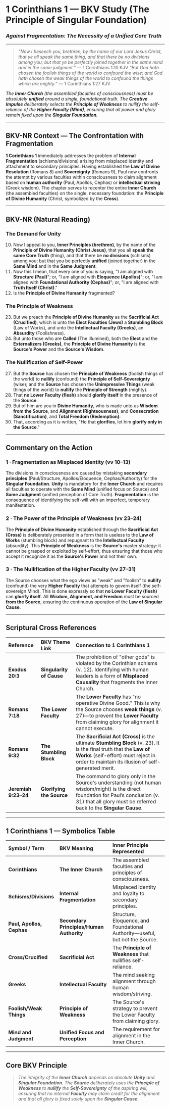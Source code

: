 # 1 Corinthians 1 — BKV Study (The Principle of Singular Foundation)  
### *Against Fragmentation: The Necessity of a Unified Core Truth*  

---

> _“Now I beseech you, brethren, by the name of our Lord Jesus Christ, that ye all speak the same thing, and that there be no divisions among you; but that ye be perfectly joined together in the same mind and in the same judgment.”_ — 1 Corinthians 1:10 KJV
> _“But God hath chosen the foolish things of the world to confound the wise; and God hath chosen the weak things of the world to confound the things which are mighty.”_ — 1 Corinthians 1:27 KJV

*The **Inner Church** (the assembled faculties of consciousness) must be absolutely **unified** around a single, foundational truth. The **Creative Impulse** deliberately selects the **Principle of Weakness** to nullify the self-reliance of the **Higher Faculty (Mind)**, ensuring that all power and glory remain fixed upon the **Singular Foundation**.*

---

## BKV-NR Context — The Confrontation with Fragmentation  

**1 Corinthians 1** immediately addresses the problem of **Internal Fragmentation** (schisms/divisions) arising from misplaced identity and attachment to secondary principles. Having established the **Law of Divine Resolution** (Romans 8) and **Sovereignty** (Romans 9), Paul now confronts the attempt by various faculties within consciousness to claim alignment based on **human authority** (Paul, Apollos, Cephas) or **intellectual striving** (Greek wisdom). The chapter serves to recenter the entire **Inner Church** (the assembled faculties) on the single, necessary foundation: the **Principle of Divine Humanity** (Christ, symbolized by the **Cross**).

---

## BKV-NR (Natural Reading)  

### **The Demand for Unity**

10. Now I appeal to you, **Inner Principles (brethren)**, by the name of the **Principle of Divine Humanity (Christ Jesus)**, that you all **speak the same Core Truth** (thing), and that there be **no divisions** (schisms) among you; but that you be perfectly **unified** (joined together) in the **Same Mind** and in the **Same Judgment**.
12. Now this I mean, that every one of you is saying, "I am aligned with **Structure (Paul)**"; or, "I am aligned with **Eloquence (Apollos)**"; or, "I am aligned with **Foundational Authority (Cephas)**"; or, "I am aligned with **Truth Itself (Christ)**."
13. Is the **Principle of Divine Humanity** fragmented?

### **The Principle of Weakness**

23. But we preach the **Principle of Divine Humanity** as the **Sacrificial Act (Crucified)**, which is unto the **Elect Faculties (Jews)** a **Stumbling Block** (Law of Works), and unto the **Intellectual Faculty (Greeks)**, an **Absurdity** (Foolishness).
24. But unto those who are **Called** (The Illumined), both the **Elect** and the **Externalizers (Greeks)**, the **Principle of Divine Humanity** is the **Source's Power** and the **Source's Wisdom**.

### **The Nullification of Self-Power**

27. But the **Source** has chosen the **Principle of Weakness** (foolish things of the world) to **nullify** (confound) the **Principle of Self-Sovereignty** (wise); and the **Source** has chosen the **Unimpressive Things** (weak things of the world) to **nullify** the **Principle of Strength** (mighty).
29. That **no Lower Faculty (flesh)** should **glorify itself** in the presence of the **Source**.
30. But of him are you in **Divine Humanity**, who is made unto us **Wisdom from the Source**, and **Alignment (Righteousness)**, and **Consecration (Sanctification)**, and **Total Freedom (Redemption)**:
31. That, according as it is written, "He that **glorifies**, let him **glorify only in the Source**."

---

## **Commentary on the Action**

### **1 · Fragmentation as Misplaced Identity (vv 10–13)**
The divisions in consciousness are caused by mistaking **secondary principles** (Paul/Structure, Apollos/Eloquence, Cephas/Authority) for the **Singular Foundation**. **Unity** is mandatory for the **Inner Church** and requires all faculties to operate with the **Same Mind** (unified focus on Source) and **Same Judgment** (unified perception of Core Truth). **Fragmentation** is the consequence of identifying the self-will with an imperfect, temporary manifestation.

### **2 · The Power of the Principle of Weakness (vv 23–24)**
The **Principle of Divine Humanity** established through the **Sacrificial Act (Cross)** is deliberately presented in a form that is useless to the **Law of Works** (stumbling block) and repugnant to the **Intellectual Faculty** (absurdity). This **Principle of Weakness** is the **Source's** master strategy: it cannot be grasped or exploited by self-effort, thus ensuring that those who accept it recognize it as the **Source's Power** and not their own.

### **3 · The Nullification of the Higher Faculty (vv 27–31)**
The Source chooses what the ego views as "weak" and "foolish" to **nullify** (confound) the very **Higher Faculty** that attempts to govern itself (the self-sovereign Mind). This is done expressly so that **no Lower Faculty (flesh)** can **glorify itself**. All **Wisdom, Alignment, and Freedom** must be sourced **from the Source**, ensuring the continuous operation of the **Law of Singular Cause**.

---

## **Scriptural Cross References**

| Reference | BKV Theme Link | Connection to 1 Corinthians 1 |
| :--- | :--- | :--- |
| **Exodus 20:3** | **Singularity of Cause** | The prohibition of "other gods" is violated by the Corinthian schisms (v. 12). Identifying with human leaders is a form of **Misplaced Causality** that fragments the Inner Church. |
| **Romans 7:18** | **The Lower Faculty** | The **Lower Faculty** has "no operative Divine Good." This is why the Source chooses **weak things** (v. 27)—to prevent the **Lower Faculty** from claiming glory for alignment it cannot execute. |
| **Romans 9:32** | **The Stumbling Block** | The **Sacrificial Act (Cross)** is the ultimate **Stumbling Block** (v. 23). It is the final truth that the **Law of Works** (self-effort) must reject in order to maintain its illusion of self-generated merit. |
| **Jeremiah 9:23–24** | **Glorifying the Source** | The command to glory only in the Source's understanding (not human wisdom/might) is the direct foundation for Paul’s conclusion (v. 31) that all glory must be referred back to the **Singular Cause**. |

---

## **1 Corinthians 1 — Symbolics Table**

| **Symbol / Term** | **BKV Meaning** | **Inner Principle Represented** |
| :--- | :--- | :--- |
| **Corinthians** | **The Inner Church** | The assembled faculties and principles of consciousness. |
| **Schisms/Divisions** | **Internal Fragmentation** | Misplaced identity and loyalty to secondary principles. |
| **Paul, Apollos, Cephas** | **Secondary Principles/Human Authority** | Structure, Eloquence, and Foundational Authority—useful, but not the Source. |
| **Cross/Crucified** | **Sacrificial Act** | The **Principle of Weakness** that nullifies self-reliance. |
| **Greeks** | **Intellectual Faculty** | The mind seeking alignment through human wisdom/striving. |
| **Foolish/Weak Things** | **Principle of Weakness** | The Source's strategy to prevent the Lower Faculty from claiming glory. |
| **Mind and Judgment** | **Unified Focus and Perception** | The requirement for alignment in the Inner Church. |

---

## **Core BKV Principle**
> *The integrity of the **Inner Church** depends on absolute **Unity** and **Singular Foundation**. The **Source** deliberately uses the **Principle of Weakness** to **nullify** the **Self-Sovereignty** of the aspiring will, ensuring that no internal **Faculty** may claim credit for the alignment and that all glory is fixed solely upon the **Singular Cause**.*






